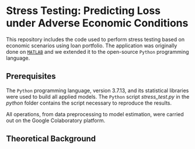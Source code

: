 # Stress Testing: Predicting Loss under Adverse Economic Conditions

This repository includes the code used to perform stress testing based on economic scenarios using loan portfolio. The application was originally done on [```MATLAB```](https://www.mathworks.com/matlabcentral/fileexchange/67771-stress-testing-predicting-loss-under-adverse-economic-conditions) and we extended it to the open-source ```Python``` programming language.

## Prerequisites

The ```Python``` programming language, version 3.7.13, and its statistical libraries were used to build all applied models. The ```Python``` script _stress_test.py_ in the _python_ folder contains the script necessary to reproduce the results.

All operations, from data preprocessing to model estimation, were carried out on the Google Colaboratory platform.

## Theoretical Background
